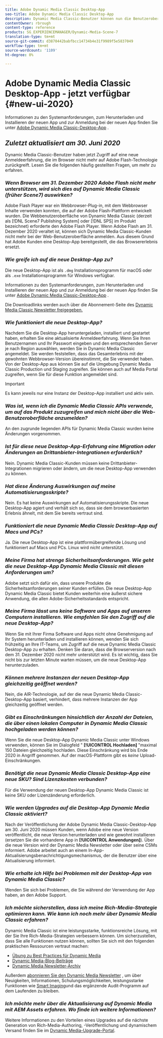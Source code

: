 ```yaml
---
title: Adobe Dynamic Media Classic Desktop-App
seo-title: Adobe Dynamic Media Classic Desktop-App
description: Dynamic Media Classic-Benutzer können nun die Benutzeroberfläche vollständig aktualisieren. Das Erlebnis bietet eine aktualisierte Anmeldung mit Links zu wertvollen Ressourcen. Außerdem stützt sich dieses Update nicht mehr auf die Adobe Flash-Technologie im Browser.
contentOwner: rbrough
content-type: reference
products: SG_EXPERIENCEMANAGER/Dynamic-Media-Scene-7
translation-type: tm+mt
source-git-commit: d3870442babfbcc14734b4e31f9989f5e5837049
workflow-type: tm+mt
source-wordcount: '1109'
ht-degree: 0%

---
```



# Adobe Dynamic Media Classic Desktop-App - jetzt verfügbar {#new-ui-2020}

Informationen zu den Systemanforderungen, zum Herunterladen und Installieren der neuen App und zur Anmeldung bei der neuen App finden Sie unter [Adobe Dynamic Media Classic-Desktop-App](/help/dynamic-media-classic-desktop-app.md) .

## _Zuletzt aktualisiert am 30. Juni 2020_

Dynamic Media Classic-Benutzer haben jetzt Zugriff auf eine neue Anmeldeerfahrung, die im Browser nicht mehr auf Adobe Flash-Technologie zurückgreift. Lesen Sie die folgenden häufig gestellten Fragen, um mehr zu erfahren.

### **_Wenn Browser am 31. Dezember 2020 Adobe Flash nicht mehr unterstützen, wird sich dies auf Dynamic Media Classic (früher Scene7) auswirken?_**

Adobe Flash Player war ein Webbrowser-Plug-in, mit dem Webbrowser Inhalte verwenden konnten, die auf der Adobe Flash-Plattform entwickelt wurden. Die Webbenutzeroberfläche von Dynamic Media Classic (derzeit als [!DNL Scene7 Publishing System] oder [!DNL SPS] im Produkt bezeichnet) erforderte den Adobe Flash Player. Wenn Adobe Flash am 31. Dezember 2020 veraltet ist, können sich Dynamic Media Classic-Kunden nicht mehr bei der Web-Benutzeroberfläche anmelden. Aus diesem Grund hat Adobe Kunden eine Desktop-App bereitgestellt, die das Browsererlebnis ersetzt.

### **_Wie greife ich auf die neue Desktop-App zu?_**

Die neue Desktop-App ist als `.dmg` Installationsprogramm für macOS oder als `.exe` Installationsprogramm für Windows verfügbar.

Informationen zu den Systemanforderungen, zum Herunterladen und Installieren der neuen App und zur Anmeldung bei der neuen App finden Sie unter [Adobe Dynamic Media Classic-Desktop-App](/help/dynamic-media-classic-desktop-app.md) .

Die Downloadlinks werden auch über die Abonnement-Seite des [Dynamic Media Classic Newsletter freigegeben.](https://www.adobe.com/subscription/dynamic-media-newsletter.html)

### **_Wie funktioniert die neue Desktop-App?_**

Nachdem Sie die Desktop-App heruntergeladen, installiert und gestartet haben, erhalten Sie eine aktualisierte Anmeldeerfahrung. Wenn Sie Ihren Benutzernamen und Ihr Passwort eingeben und den entsprechenden Server je nach Region auswählen, werden Sie in Dynamic Media Classic angemeldet. Sie werden feststellen, dass das Gesamterlebnis mit der gewohnten Webbrowser-Version übereinstimmt, die Sie verwendet haben. Von der Desktop-App aus können Sie auf die Umgebung Dynamic Media Classic Production und Staging zugreifen. Sie können auch auf Media Portal zugreifen, wenn Sie für diese Funktion angemeldet sind.

>[!IMPORTANT]
>
>Es kann jeweils nur eine Instanz der Desktop-App installiert und aktiv sein.

### **_Was ist, wenn ich die Dynamic Media Classic APIs verwende, um auf das Produkt zuzugreifen und mich nicht über die Web-Benutzeroberfläche anzumelden?_**

An den zugrunde liegenden APIs für Dynamic Media Classic wurden keine Änderungen vorgenommen.

### **_Ist für diese neue Desktop-App-Erfahrung eine Migration oder Änderungen an Drittanbieter-Integrationen erforderlich?_**

Nein. Dynamic Media Classic-Kunden müssen keine Drittanbieter-Integrationen migrieren oder ändern, um die neue Desktop-App verwenden zu können.

### **_Hat diese Änderung Auswirkungen auf meine Automatisierungsskripte?_**

Nein. Es hat keine Auswirkungen auf Automatisierungsskripte. Die neue Desktop-App agiert und verhält sich so, dass sie dem browserbasierten Erlebnis ähnelt, mit dem Sie bereits vertraut sind.

### **_Funktioniert die neue Dynamic Media Classic Desktop-App auf Macs und PCs?_**

Ja. Die neue Desktop-App ist eine plattformübergreifende Lösung und funktioniert auf Macs und PCs. Linux wird *nicht* unterstützt.

### **_Meine Firma hat strenge Sicherheitsanforderungen. Wie geht die neue Desktop-App Dynamic Media Classic mit diesen Anforderungen um?_**

Adobe setzt sich dafür ein, dass unsere Produkte die Sicherheitsanforderungen seiner Kunden erfüllen. Die neue Desktop-App Dynamic Media Classic bietet Kunden weiterhin eine äußerst sichere Anwendung, die allen Adobe-Sicherheitsstandards entspricht.

### **_Meine Firma lässt uns keine Software und Apps auf unseren Computern installieren. Wie empfehlen Sie den Zugriff auf die neue Desktop-App?_**

Wenn Sie mit Ihrer Firma Software und Apps nicht ohne Genehmigung auf Ihr System herunterladen und installieren können, wenden Sie sich frühzeitig an Ihre IT-Teams, um Zugriff auf die neue Dynamic Media Classic Desktop-App zu erhalten. Denken Sie daran, dass die Browserversion nach dem 31. Dezember 2020 nicht mehr unterstützt wird. Es ist wichtig, dass Sie nicht bis zur letzten Minute warten müssen, um die neue Desktop-App herunterzuladen.

### **_Können mehrere Instanzen der neuen Desktop-App gleichzeitig geöffnet werden?_**

Nein, die AIR-Technologie, auf der die neue Dynamic Media Classic-Desktop-App basiert, verhindert, dass mehrere Instanzen der App gleichzeitig geöffnet werden.

### **_Gibt es Einschränkungen hinsichtlich der Anzahl der Dateien, die über einen lokalen Computer in Dynamic Media Classic hochgeladen werden können?_**

Wenn Sie die neue Desktop-App Dynamic Media Classic unter Windows verwenden, können Sie im Dialogfeld &quot; **[!UICONTROL Hochladen]** &quot;maximal 150 Dateien gleichzeitig hochladen. Diese Einschränkung wird bis Ende 2020 in Angriff genommen. Auf der macOS-Plattform gibt es *keine* Upload-Einschränkungen.

### **_Benötigt die neue Dynamic Media Classic Desktop-App eine neue SKU? Sind Lizenzkosten verbunden?_**

Für die Verwendung der neuen Desktop-App Dynamic Media Classic ist keine SKU oder Lizenzänderung erforderlich.

### **_Wie werden Upgrades auf die Desktop-App Dynamic Media Classic aktiviert?_**

Nach der Veröffentlichung der Adobe Dynamic Media Classic-Desktop-App am 30. Juni 2020 müssen Kunden, wenn Adobe eine neue Version veröffentlicht, die neue Version herunterladen und wie gewohnt installieren (ersetzen Sie die vorhandene App in **[!UICONTROL Anwendungen]**). Über die neue Version wird der Dynamic Media Newsletter oder über seine CSMs informiert. Adobe arbeitet auch an einem In-App-Aktualisierungsbenachrichtigungsmechanismus, der die Benutzer über eine Aktualisierung informiert.

### **_Wie erhalte ich Hilfe bei Problemen mit der Desktop-App von Dynamic Media Classic?_**

Wenden Sie sich bei Problemen, die Sie während der Verwendung der App haben, an den Adobe Support.

### **_Ich möchte sicherstellen, dass ich meine Rich-Media-Strategie optimieren kann. Wie kann ich noch mehr über Dynamic Media Classic erfahren?_**

Dynamic Media Classic ist eine leistungsstarke, funktionsreiche Lösung, mit der Sie Ihre Rich-Media-Strategien verbessern können. Um sicherzustellen, dass Sie alle Funktionen nutzen können, sollten Sie sich mit den folgenden praktischen Ressourcen vertraut machen:

* [Übung zu Best Practices für Dynamic Media](https://docs.adobe.com/content/help/en/experience-manager-learn/dynamic-media-classic-tutorial/overview.html)
* [Dynamic Media-Blog-Beiträge](https://theblog.adobe.com/tag/dynamic-media/)
* [Dynamic Media Newsletter-Archiv](https://docs.adobe.com/content/help/en/dynamic-media-classic/using/dynamic-media-newsletter.html)

Außerdem [abonnieren Sie den Dynamic Media Newsletter](https://www.adobe.com/subscription/dynamic-media-newsletter.html) , um über Neuigkeiten, Informationen, Schulungsmöglichkeiten, leistungsstarke Funktionen wie [Smart Imaging](https://helpx.adobe.com/experience-manager/6-3/assets/using/imaging-faq.html)und das ergänzende Audit-Programm auf dem Laufenden zu bleiben.

### **_Ich möchte mehr über die Aktualisierung auf Dynamic Media mit AEM Assets erfahren. Wo finde ich weitere Informationen?_**

Weitere Informationen zu den Vorteilen eines Upgrades auf die nächste Generation von Rich-Media-Authoring, -Veröffentlichung und dynamischem Versand finden Sie im [Dynamic Media-Upgrade-Portal](http://exploreadobe.com/dynamic-media-upgrade/).


<!-- SAVE - OLD LINK TO BEST PRACTICES GUIDE IN PDF https://www.adobe.com/content/dam/www/us/en/marketing/experience-manager-assets/dynamic-media/adobe-dynamic-media-classic-best-practices-guide.pdf -->

